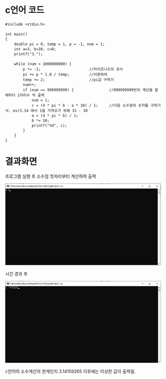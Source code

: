 # c언어 코드

```
#include <stdio.h>

int main()
{
	double pi = 0, temp = 1, p = -1, num = 1;
	int a=3, b=10, c=0;
	printf("3.");

	while (num < 1000000000) {
		p *= -1;                      //라이프니츠의 공식
		pi += p * 1.0 / temp;         //이용하여 
		temp += 2;                    //pi값 구하기
		num++;
		if (num == 999999999) {                //999999999번의 계산을 할 때마다 1자리수 씩 출력
			num = 1;                           
			c = (4 * pi * b - a * 10) / 1;     //다음 소수점의 숫자를 구하기 식. ex)3.14 에서 1을 가져오기 위해 31 - 30 
			a = (4 * pi * b) / 1;
			b *= 10;
			printf("%d", c);
		}
	}
}
```



# 결과화면



프로그램 실행 후 소수점 첫자리부터 계산하여 출력

![start](./image/result1.png)



시간 경과 후 



![start](./image/result2.png)



c언어의 소수계산의 한계인지 3.14159265 이후에는 이상한 값이 출력됨.
